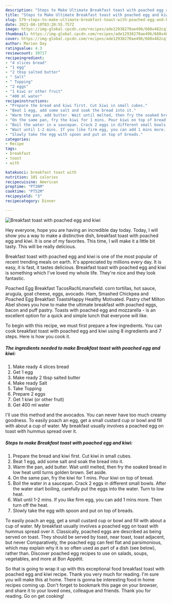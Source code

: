 ```yaml
---
description: "Steps to Make Ultimate Breakfast toast with poached egg and kiwi"
title: "Steps to Make Ultimate Breakfast toast with poached egg and kiwi"
slug: 579-steps-to-make-ultimate-breakfast-toast-with-poached-egg-and-kiwi
date: 2021-08-10T03:20:55.757Z
image: https://img-global.cpcdn.com/recipes/ade12938270ae496/680x482cq70/breakfast-toast-with-poached-egg-and-kiwi-recipe-main-photo.jpg
thumbnail: https://img-global.cpcdn.com/recipes/ade12938270ae496/680x482cq70/breakfast-toast-with-poached-egg-and-kiwi-recipe-main-photo.jpg
cover: https://img-global.cpcdn.com/recipes/ade12938270ae496/680x482cq70/breakfast-toast-with-poached-egg-and-kiwi-recipe-main-photo.jpg
author: Marion Day
ratingvalue: 4.3
reviewcount: 39717
recipeingredient:
- "4 slices bread"
- "1 egg"
- "2 tbsp salted butter"
- " Salt"
- " Topping"
- "2 eggs"
- "1 kiwi or other fruit"
- "400 ml water"
recipeinstructions:
- "Prepare the bread and kiwi first. Cut kiwi in small cubes."
- "Beat 1 egg, add some salt and soak the bread into it."
- "Warm the pan, add butter. Wait until melted, then fry the soaked bread in low heat until turns golden brown. Set aside."
- "On the same pan, fry the kiwi for 1 mins. Pour kiwi on top of bread."
- "Boil the water in a saucepan. Crack 2 eggs in different small bowls. After the water start boiling, carefully put the eggs into the water. Turn to low heat."
- "Wait until 1-2 mins. If you like firm egg, you can add 1 mins more. Then turn off the heat."
- "Slowly take the egg with spoon and put on top of breads."
categories:
- Recipe
tags:
- breakfast
- toast
- with

katakunci: breakfast toast with 
nutrition: 101 calories
recipecuisine: American
preptime: "PT30M"
cooktime: "PT52M"
recipeyield: "3"
recipecategory: Dinner

---
```



![Breakfast toast with poached egg and kiwi](https://img-global.cpcdn.com/recipes/ade12938270ae496/680x482cq70/breakfast-toast-with-poached-egg-and-kiwi-recipe-main-photo.jpg)

Hey everyone, hope you are having an incredible day today. Today, I will show you a way to make a distinctive dish, breakfast toast with poached egg and kiwi. It is one of my favorites. This time, I will make it a little bit tasty. This will be really delicious.

Breakfast toast with poached egg and kiwi is one of the most popular of recent trending meals on earth. It's appreciated by millions every day. It is easy, it is fast, it tastes delicious. Breakfast toast with poached egg and kiwi is something which I've loved my whole life. They're nice and they look fantastic.

Poached Egg Breakfast TacosRachLmansfield. corn tortillas, hot sauce, arugula, goat cheese, eggs, avocado. Ham, Smashed Chickpea and Poached Egg Breakfast ToastsHappy Healthy Motivated. Pastry chef Milton Abel shows you how to make the ultimate breakfast with poached eggs, bacon and puff pastry. Toasts with poached egg and mozzarella - is an excellent option for a quick and simple lunch that everyone will like.


To begin with this recipe, we must first prepare a few ingredients. You can cook breakfast toast with poached egg and kiwi using 8 ingredients and 7 steps. Here is how you cook it.

<!--inarticleads1-->

##### The ingredients needed to make Breakfast toast with poached egg and kiwi:

1. Make ready 4 slices bread
1. Get 1 egg
1. Make ready 2 tbsp salted butter
1. Make ready  Salt
1. Take  Topping
1. Prepare 2 eggs
1. Get 1 kiwi (or other fruit)
1. Get 400 ml water


I&#39;ll use this method and the avocados. You can never have too much creamy goodness. To easily poach an egg, get a small custard cup or bowl and fill with about a cup of water. My breakfast usually involves a poached egg on toast with hummus spread over it. 

<!--inarticleads2-->

##### Steps to make Breakfast toast with poached egg and kiwi:

1. Prepare the bread and kiwi first. Cut kiwi in small cubes.
1. Beat 1 egg, add some salt and soak the bread into it.
1. Warm the pan, add butter. Wait until melted, then fry the soaked bread in low heat until turns golden brown. Set aside.
1. On the same pan, fry the kiwi for 1 mins. Pour kiwi on top of bread.
1. Boil the water in a saucepan. Crack 2 eggs in different small bowls. After the water start boiling, carefully put the eggs into the water. Turn to low heat.
1. Wait until 1-2 mins. If you like firm egg, you can add 1 mins more. Then turn off the heat.
1. Slowly take the egg with spoon and put on top of breads.


To easily poach an egg, get a small custard cup or bowl and fill with about a cup of water. My breakfast usually involves a poached egg on toast with hummus spread over it. Classically, poached eggs are described as being served on toast. They should be served by toast, near toast, toast adjacent, but never Comparatively, the poached egg can feel flat and parsimonious, which may explain why it is so often used as part of a dish (see below), rather than. Discover poached egg recipes to use on salads, soups, vegetables, and more at Bon Appétit. 

So that is going to wrap it up with this exceptional food breakfast toast with poached egg and kiwi recipe. Thank you very much for reading. I'm sure you will make this at home. There is gonna be interesting food in home recipes coming up. Don't forget to bookmark this page on your browser, and share it to your loved ones, colleague and friends. Thank you for reading. Go on get cooking!
